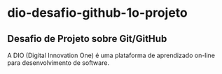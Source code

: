 # dio-desafio-github-1o-projeto
## Desafio de Projeto sobre Git/GitHub

A DIO (Digital Innovation One) é uma plataforma de aprendizado on-line para desenvolvimento de software. 
